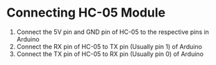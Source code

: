 # Connecting HC-05 Module

1. Connect the 5V pin and GND pin of HC-05 to the respective pins in Arduino
2. Connect the RX pin of HC-05 to TX pin (Usually pin 1) of Arduino
3. Connect the TX pin of HC-05 to RX pin (Usually pin 0) of Arduino
